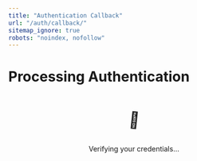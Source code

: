 ```yaml
---
title: "Authentication Callback"
url: "/auth/callback/"
sitemap_ignore: true
robots: "noindex, nofollow"
---
```


# Processing Authentication

<div id="authStatus" class="auth-status">
    <div class="auth-loading">
        <span class="auth-spinner">🔄</span>
        <p>Verifying your credentials...</p>
    </div>
</div>

<div id="authError" class="auth-error" style="display: none;">
    <span class="auth-icon">❌</span>
    <h2>Authentication Failed</h2>
    <p id="errorMessage">Something went wrong during authentication.</p>
    <button id="retryButton" class="auth-button">Try Again</button>
</div>

<div id="authSuccess" class="auth-success" style="display: none;">
    <span class="auth-icon">✅</span>
    <h2>Welcome!</h2>
    <p>Authentication successful. Redirecting you now...</p>
</div>

<style>
.auth-status {
    text-align: center;
    padding: 2rem;
}

.auth-loading {
    display: flex;
    flex-direction: column;
    align-items: center;
    gap: 1rem;
}

.auth-spinner {
    font-size: 2rem;
    animation: spin 2s linear infinite;
}

@keyframes spin {
    from { transform: rotate(0deg); }
    to { transform: rotate(360deg); }
}

.auth-error,
.auth-success {
    text-align: center;
    padding: 2rem;
}

.auth-icon {
    font-size: 3rem;
    display: block;
    margin-bottom: 1rem;
}

.auth-button {
    background: var(--color-primary, #007acc);
    color: white;
    border: none;
    border-radius: 0.375rem;
    padding: 0.75rem 1.5rem;
    cursor: pointer;
    font-size: 1rem;
    margin-top: 1rem;
    transition: all 0.2s;
}

.auth-button:hover {
    opacity: 0.9;
    transform: translateY(-1px);
}
</style>

<script>
document.addEventListener('DOMContentLoaded', function() {
    console.log('Auth callback: Processing authentication...');
    handleAuthCallback();
});

async function handleAuthCallback() {
    const authStatusEl = document.getElementById('authStatus');
    const authErrorEl = document.getElementById('authError');
    const authSuccessEl = document.getElementById('authSuccess');
    const errorMessageEl = document.getElementById('errorMessage');
    const retryButtonEl = document.getElementById('retryButton');

    try {
        // Check URL parameters
        const urlParams = new URLSearchParams(window.location.search);
        const authCode = urlParams.get('code');
        const redirectPath = urlParams.get('redirect');
        
        console.log('Auth callback: Code present:', !!authCode);
        console.log('Auth callback: Return path:', redirectPath || 'none');

        // Check if we actually have an auth code (real callback scenario)
        if (!authCode) {
            throw new Error('No auth code in URL - not a real OAuth callback');
        }

        // Wait for framework to process authentication automatically
        console.log('Auth callback: Waiting for framework authentication...');
        
        for (let attempt = 0; attempt < 20; attempt++) {
            await new Promise(resolve => setTimeout(resolve, 250));
            
            const currentSession = localStorage.getItem('sb-levybxqsltedfjtnkntm-auth-token');
            
            if (currentSession) {
                const sessionData = JSON.parse(currentSession);
                
                if (sessionData.access_token) {
                    console.log('Auth callback: Authentication successful');
                    
                    // Show success and redirect
                    authStatusEl.style.display = 'none';
                    authSuccessEl.style.display = 'block';
                    
                    setTimeout(() => {
                        // Determine where to redirect
                        let targetPath = redirectPath;
                        
                        // Validate the redirect path for security
                        if (!targetPath || !targetPath.startsWith('/') || targetPath.startsWith('//')) {
                            // If no valid redirect path, use the homepage
                            targetPath = '/';
                        }
                        
                        // Get the base path for the site
                        const basePath = window.location.pathname.replace('/auth/callback/', '');
                        const baseUrl = window.location.origin + basePath;
                        
                        // Build the final redirect URL
                        const finalUrl = new URL(targetPath, baseUrl).toString();
                        
                        console.log('Auth callback: Redirecting to original page:', finalUrl);
                        window.location.href = finalUrl;
                    }, 1500);
                    
                    return; // Exit function - no manual processing needed
                }
            }
        }
        
        // Fallback: Try manual processing if framework didn't complete
        console.log('Auth callback: Attempting manual authentication...');
        
        let supabaseClient;
        if (window.authState && window.authState.client) {
            supabaseClient = window.authState.client;
        } else {
            // Create fallback client
            supabaseClient = supabase.createClient(
                window.authConfig.supabase_url,
                window.authConfig.supabase_anon_key,
                {
                    auth: {
                        storageKey: 'sb-levybxqsltedfjtnkntm-auth-token',
                        flowType: 'pkce',
                        autoRefreshToken: true,
                        persistSession: true,
                        detectSessionInUrl: true
                    }
                }
            );
        }

        const { data, error } = await supabaseClient.auth.exchangeCodeForSession(window.location.href);
        
        if (error) {
            throw error;
        }

        if (data.session) {
            console.log('✅ Session established successfully');
            
            // Show success message
            authStatusEl.style.display = 'none';
            authSuccessEl.style.display = 'block';
            
            // Redirect to original page
            setTimeout(() => {
                let targetPath = redirectPath;
                
                // Validate redirect path
                if (!targetPath || !targetPath.startsWith('/') || targetPath.startsWith('//')) {
                    targetPath = '/';
                }
                
                const basePath = window.location.pathname.replace('/auth/callback/', '');
                const baseUrl = window.location.origin + basePath;
                const finalUrl = new URL(targetPath, baseUrl).toString();
                
                console.log('Auth callback: Redirecting to:', finalUrl);
                window.location.href = finalUrl;
            }, 1500);
        } else {
            throw new Error('No session received');
        }
        
    } catch (error) {
        console.error('❌ Auth callback error:', error);
        
        // Show error message
        authStatusEl.style.display = 'none';
        authErrorEl.style.display = 'block';
        errorMessageEl.textContent = error.message || 'Authentication failed';
        
        // Set up retry button
        retryButtonEl.addEventListener('click', function() {
            window.location.href = window.authConfig.logout_redirect || '/';
        });
    }
}
</script>